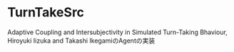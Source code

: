 # TurnTakeSrc
Adaptive Coupling and Intersubjectivity in Simulated Turn-Taking Bhaviour, Hiroyuki Iizuka and Takashi IkegamiのAgentの実装

